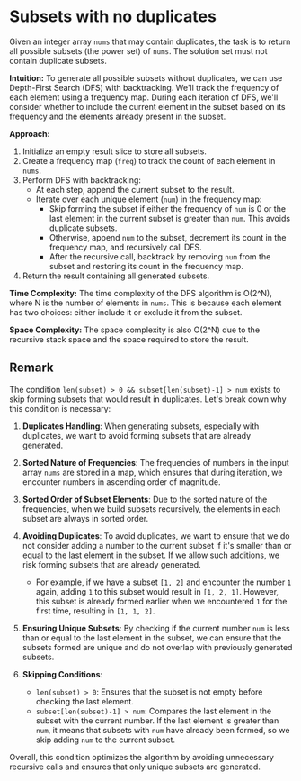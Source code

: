 # Subsets with no duplicates

Given an integer array `nums` that may contain duplicates, the task is to return all possible subsets (the power set) of `nums`. The solution set must not contain duplicate subsets.

**Intuition:**
To generate all possible subsets without duplicates, we can use Depth-First Search (DFS) with backtracking. We'll track the frequency of each element using a frequency map. During each iteration of DFS, we'll consider whether to include the current element in the subset based on its frequency and the elements already present in the subset.

**Approach:**
1. Initialize an empty result slice to store all subsets.
2. Create a frequency map (`freq`) to track the count of each element in `nums`.
3. Perform DFS with backtracking:
   - At each step, append the current subset to the result.
   - Iterate over each unique element (`num`) in the frequency map:
     - Skip forming the subset if either the frequency of `num` is 0 or the last element in the current subset is greater than `num`. This avoids duplicate subsets.
     - Otherwise, append `num` to the subset, decrement its count in the frequency map, and recursively call DFS.
     - After the recursive call, backtrack by removing `num` from the subset and restoring its count in the frequency map.
4. Return the result containing all generated subsets.

**Time Complexity:**
The time complexity of the DFS algorithm is O(2^N), where N is the number of elements in `nums`. This is because each element has two choices: either include it or exclude it from the subset.

**Space Complexity:**
The space complexity is also O(2^N) due to the recursive stack space and the space required to store the result.


## Remark

The condition `len(subset) > 0 && subset[len(subset)-1] > num` exists to skip forming subsets that would result in duplicates. Let's break down why this condition is necessary:

1. **Duplicates Handling**: When generating subsets, especially with duplicates, we want to avoid forming subsets that are already generated.
   
2. **Sorted Nature of Frequencies**: The frequencies of numbers in the input array `nums` are stored in a map, which ensures that during iteration, we encounter numbers in ascending order of magnitude.

3. **Sorted Order of Subset Elements**: Due to the sorted nature of the frequencies, when we build subsets recursively, the elements in each subset are always in sorted order.

4. **Avoiding Duplicates**: To avoid duplicates, we want to ensure that we do not consider adding a number to the current subset if it's smaller than or equal to the last element in the subset. If we allow such additions, we risk forming subsets that are already generated.

   - For example, if we have a subset `[1, 2]` and encounter the number `1` again, adding `1` to this subset would result in `[1, 2, 1]`. However, this subset is already formed earlier when we encountered `1` for the first time, resulting in `[1, 1, 2]`.
   
5. **Ensuring Unique Subsets**: By checking if the current number `num` is less than or equal to the last element in the subset, we can ensure that the subsets formed are unique and do not overlap with previously generated subsets.

6. **Skipping Conditions**: 
   - `len(subset) > 0`: Ensures that the subset is not empty before checking the last element.
   - `subset[len(subset)-1] > num`: Compares the last element in the subset with the current number. If the last element is greater than `num`, it means that subsets with `num` have already been formed, so we skip adding `num` to the current subset.

Overall, this condition optimizes the algorithm by avoiding unnecessary recursive calls and ensures that only unique subsets are generated.
